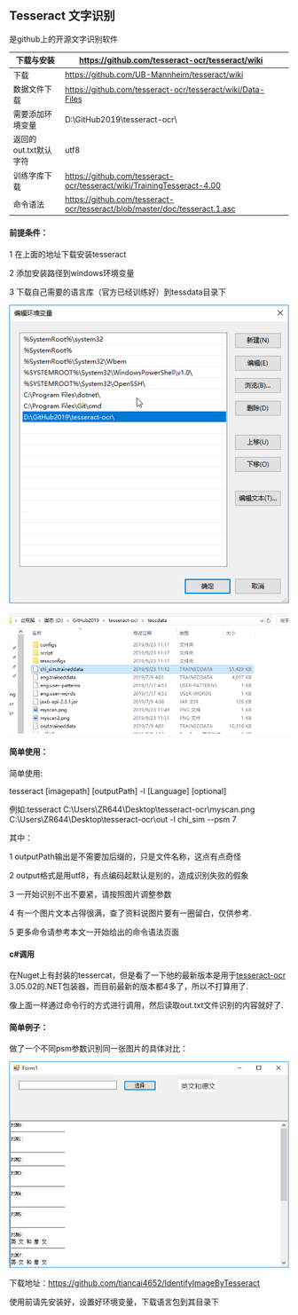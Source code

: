 ## Tesseract 文字识别



是github上的开源文字识别软件



| 下载与安装            | https://github.com/tesseract-ocr/tesseract/wiki              |      |
| --------------------- | ------------------------------------------------------------ | ---- |
| 下载                  | https://github.com/UB-Mannheim/tesseract/wiki                |      |
| 数据文件下载          | https://github.com/tesseract-ocr/tesseract/wiki/Data-Files   |      |
| 需要添加环境变量      | D:\GitHub2019\tesseract-ocr\                                 |      |
| 返回的out.txt默认字符 | utf8                                                         |      |
| 训练字库下载          | https://github.com/tesseract-ocr/tesseract/wiki/TrainingTesseract-4.00 |      |
| 命令语法              | https://github.com/tesseract-ocr/tesseract/blob/master/doc/tesseract.1.asc |      |



#### 前提条件：

1 在上面的地址下载安装tesseract

2 添加安装路径到windows环境变量

3 下载自己需要的语言库（官方已经训练好）到tessdata目录下

![Path](Image\Path.png)

![Chi](Image\Chi.png)

#### 简单使用：

简单使用:

tesseract [imagepath] [outputPath] -l [Language] [optional]

例如:tesseract C:\Users\ZR644\Desktop\tesseract-ocr\myscan.png C:\Users\ZR644\Desktop\tesseract-ocr\out -l chi_sim --psm 7

其中：

1 outputPath输出是不需要加后缀的，只是文件名称，这点有点奇怪

2 output格式是用utf8，有点编码起默认是别的，造成识别失败的假象

3 一开始识别不出不要紧，请按照图片调整参数

4 有一个图片文本占得很满，查了资料说图片要有一圈留白，仅供参考.

5 更多命令请参考本文一开始给出的命令语法页面



#### c#调用

在Nuget上有封装的tessercat，但是看了一下他的最新版本是用于[tesseract-ocr](https://github.com/tesseract-ocr/tesseract) 3.05.02的.NET包装器，而目前最新的版本都4多了，所以不打算用了.

像上面一样通过命令行的方式进行调用，然后读取out.txt文件识别的内容就好了.



#### 简单例子：

做了一个不同psm参数识别同一张图片的具体对比：

![sample](Image\sample.png)



下载地址：https://github.com/tiancai4652/IdentifyImageByTesseract

使用前请先安装好，设置好环境变量，下载语言包到其目录下

















